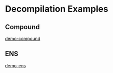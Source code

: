 # Decompilation Examples

## Compound

[demo-compound](./evm.html?c=0x3FDA67f7583380E67ef93072294a7fAc882FD7E7 ':include :type=iframe width=100% height=600px')

## ENS

[demo-ens](./evm.html?c=0x314159265dD8dbb310642f98f50C066173C1259b ':include :type=iframe width=100% height=600px')
